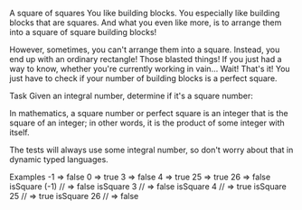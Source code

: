 A square of squares
You like building blocks. You especially like building blocks that are squares. And what you even like more, is to arrange them into a square of square building blocks!

However, sometimes, you can't arrange them into a square. Instead, you end up with an ordinary rectangle! Those blasted things! If you just had a way to know, whether you're currently working in vain… Wait! That's it! You just have to check if your number of building blocks is a perfect square.

Task
Given an integral number, determine if it's a square number:

In mathematics, a square number or perfect square is an integer that is the square of an integer; in other words, it is the product of some integer with itself.

The tests will always use some integral number, so don't worry about that in dynamic typed languages.

Examples
-1 => false
0 => true
3 => false
4 => true
25 => true
26 => false
isSquare (-1) // => false
isSquare 3 // => false
isSquare 4 // => true
isSquare 25 // => true
isSquare 26 // => false
